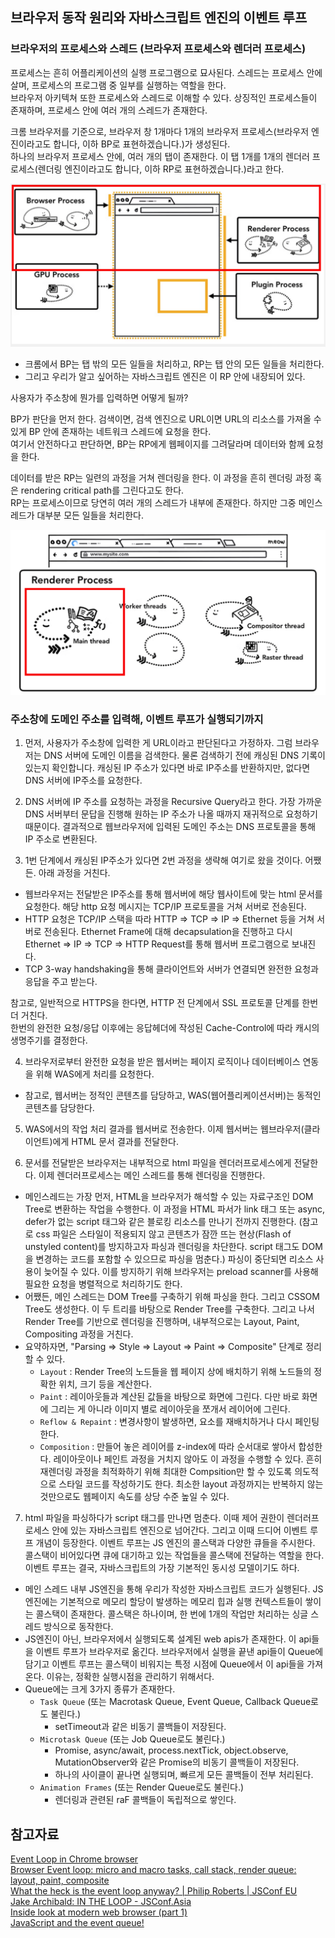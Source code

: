 ## 브라우저 동작 원리와 자바스크립트 엔진의 이벤트 루프

### 브라우저의 프로세스와 스레드 (브라우저 프로세스와 렌더러 프로세스)

프로세스는 흔히 어플리케이션의 실행 프로그램으로 묘사된다. 스레드는 프로세스 안에 살며, 프로세스의 프로그램 중 일부를 실행하는 역할을 한다.<br>
브라우저 아키텍쳐 또한 프로세스와 스레드로 이해할 수 있다. 상징적인 프로세스들이 존재하며, 프로세스 안에 여러 개의 스레드가 존재한다.

크롬 브라우저를 기준으로, 브라우저 창 1개마다 1개의 브라우저 프로세스(브라우저 엔진이라고도 합니다, 이하 BP로 표현하겠습니다.)가 생성된다.<br>
하나의 브라우저 프로세스 안에, 여러 개의 탭이 존재한다. 이 탭 1개를 1개의 렌더러 프로세스(렌더링 엔진이라고도 합니다, 이하 RP로 표현하겠습니다.)라고 한다.

![alt text](image.png)

- 크롬에서 BP는 탭 밖의 모든 일들을 처리하고, RP는 탭 안의 모든 일들을 처리한다.
- 그리고 우리가 알고 싶어하는 자바스크립트 엔진은 이 RP 안에 내장되어 있다.

사용자가 주소창에 뭔가를 입력하면 어떻게 될까?

BP가 판단을 먼저 한다. 검색이면, 검색 엔진으로 URL이면 URL의 리소스를 가져올 수 있게 BP 안에 존재하는 네트워크 스레드에 요청을 한다.<br>여기서 안전하다고 판단하면, BP는 RP에게 웹페이지를 그려달라며 데이터와 함께 요청을 한다.

데이터를 받은 RP는 일련의 과정을 거쳐 렌더링을 한다. 이 과정을 흔히 렌더링 과정 혹은 rendering critical path를 그린다고도 한다.<br>
RP는 프로세스이므로 당연히 여러 개의 스레드가 내부에 존재한다. 하지만 그중 메인스레드가 대부분 모든 일들을 처리한다.

![alt text](image-1.png)

### 주소창에 도메인 주소를 입력해, 이벤트 루프가 실행되기까지

1. 먼저, 사용자가 주소창에 입력한 게 URL이라고 판단된다고 가정하자. 그럼 브라우저는 DNS 서버에 도메인 이름을 검색한다. 물론 검색하기 전에 캐싱된 DNS 기록이 있는지 확인합니다. 캐싱된 IP 주소가 있다면 바로 IP주소를 반환하지만, 없다면 DNS 서버에 IP주소를 요청한다.

2. DNS 서버에 IP 주소를 요청하는 과정을 Recursive Query라고 한다. 가장 가까운 DNS 서버부터 문답을 진행해 원하는 IP 주소가 나올 때까지 재귀적으로 요청하기 때문이다. 결과적으로 웹브라우저에 입력된 도메인 주소는 DNS 프로토콜을 통해 IP 주소로 변환된다.

3. 1번 단계에서 캐싱된 IP주소가 있다면 2번 과정을 생략해 여기로 왔을 것이다. 어쨌든. 아래 과정을 거친다.

- 웹브라우저는 전달받은 IP주소를 통해 웹서버에 해당 웹사이트에 맞는 html 문서를 요청한다. 해당 http 요청 메시지는 TCP/IP 프로토콜을 거쳐 서버로 전송된다.
- HTTP 요청은 TCP/IP 스택을 따라 HTTP => TCP => IP => Ethernet 등을 거쳐 서버로 전송된다. Ethernet Frame에 대해 decapsulation을 진행하고 다시 Ethernet => IP => TCP => HTTP Request를 통해 웹서버 프로그램으로 보내진다.
- TCP 3-way handshaking을 통해 클라이언트와 서버가 연결되면 완전한 요청과 응답을 주고 받는다.

참고로, 일반적으로 HTTPS을 한다면, HTTP 전 단계에서 SSL 프로토콜 단계를 한번 더 거친다.<br>
한번의 완전한 요청/응답 이후에는 응답헤더에 작성된 Cache-Control에 따라 캐시의 생명주기를 결정한다.

4. 브라우저로부터 완전한 요청을 받은 웹서버는 페이지 로직이나 데이터베이스 연동을 위해 WAS에게 처리를 요청한다.

- 참고로, 웹서버는 정적인 콘텐츠를 담당하고, WAS(웹어플리케이션서버)는 동적인 콘텐츠를 담당한다.

5. WAS에서의 작업 처리 결과를 웹서버로 전송한다. 이제 웹서버는 웹브라우저(클라이언트)에게 HTML 문서 결과를 전달한다.

6. 문서를 전달받은 브라우저는 내부적으로 html 파일을 렌더러프로세스에게 전달한다. 이제 렌더러프로세스는 메인 스레드를 통해 렌더링을 진행한다.

- 메인스레드는 가장 먼저, HTML을 브라우저가 해석할 수 있는 자료구조인 DOM Tree로 변환하는 작업을 수행한다. 이 과정을 HTML 파서가 link 태그 또는 async, defer가 없는 script 태그와 같은 블로킹 리소스를 만나기 전까지 진행한다. (참고로 css 파일은 스타일이 적용되지 않고 콘텐츠가 잠깐 뜨는 현상(Flash of unstyled content)를 방지하고자 파싱과 렌더링을 차단한다. script 태그도 DOM을 변경하는 코드를 포함할 수 있으므로 파싱을 멈춘다.) 파싱이 중단되면 리소스 사용이 늦어질 수 있다. 이를 방지하기 위해 브라우저는 preload scanner를 사용해 필요한 요청을 병렬적으로 처리하기도 한다.
- 어쨌든, 메인 스레드는 DOM Tree를 구축하기 위해 파싱을 한다. 그리고 CSSOM Tree도 생성한다. 이 두 트리를 바탕으로 Render Tree를 구축한다. 그리고 나서 Render Tree를 기반으로 렌더링을 진행하며, 내부적으로는 Layout, Paint, Compositing 과정을 거친다.
- 요약하자면, "Parsing => Style => Layout => Paint => Composite" 단계로 정리할 수 있다.
  - `Layout` : Render Tree의 노드들을 웹 페이지 상에 배치하기 위해 노드들의 정확한 위치, 크기 등을 계산한다.
  - `Paint` : 레이아웃들과 계산된 값들을 바탕으로 화면에 그린다. 다만 바로 화면에 그리는 게 아니라 이미지 별로 레이아웃을 쪼개서 레이어에 그린다.
  - `Reflow & Repaint` : 변경사항이 발생하면, 요소를 재배치하거나 다시 페인팅한다.
  - `Composition` : 만들어 놓은 레이어를 z-index에 따라 순서대로 쌓아서 합성한다. 레이아웃이나 페인트 과정을 거치지 않아도 이 과정을 수행할 수 있다. 흔히 재렌더링 과정을 최적화하기 위해 최대한 Compsition만 할 수 있도록 의도적으로 스타일 코드를 작성하기도 한다. 최소한 layout 과정까지는 반복하지 않는 것만으로도 웹페이지 속도를 상당 수준 높일 수 있다.

7. html 파일을 파싱하다가 script 태그를 만나면 멈춘다. 이때 제어 권한이 렌더러프로세스 안에 있는 자바스크립트 엔진으로 넘어간다. 그리고 이때 드디어 이벤트 루프 개념이 등장한다. 이벤트 루프는 JS 엔진의 콜스택과 다양한 큐들을 주시한다. 콜스택이 비어있다면 큐에 대기하고 있는 작업들을 콜스택에 전달하는 역할을 한다. 이벤트 루프는 결국, 자바스크립트의 가장 기본적인 동시성 모델이기도 하다.

- 메인 스레드 내부 JS엔진을 통해 우리가 작성한 자바스크립트 코드가 실행된다. JS 엔진에는 기본적으로 메모리 할당이 발생하는 메모리 힙과 실행 컨텍스트들이 쌓이는 콜스택이 존재한다. 콜스택은 하나이며, 한 번에 1개의 작업만 처리하는 싱글 스레드 방식으로 동작한다.
- JS엔진이 아닌, 브라우저에서 실행되도록 설계된 web apis가 존재한다. 이 api들을 이벤트 루프가 브라우저로 옮긴다. 브라우저에서 실행을 끝낸 api들이 Queue에 담기고 이벤트 루프는 콜스택이 비워지는 특정 시점에 Queue에서 이 api들을 가져온다. 이유는, 정확한 실행시점을 관리하기 위해서다.
- Queue에는 크게 3가지 종류가 존재한다.
  - `Task Queue` (또는 Macrotask Queue, Event Queue, Callback Queue로도 불린다.)
    - setTimeout과 같은 비동기 콜백들이 저장된다.
  - `Microtask Queue` (또는 Job Queue로도 불린다.)
    - Promise, async/await, process.nextTick, object.observe, MutationObserver와 같은 Promise의 비동기 콜백들이 저장된다.
    - 하나의 사이클이 끝나면 실행되며, 빠르게 모든 콜백들이 전부 처리된다.
  - `Animation Frames` (또는 Render Queue로도 불린다.)
    - 렌더링과 관련된 raF 콜백들이 독립적으로 쌓인다.

## 참고자료

[Event Loop in Chrome browser](https://serhiikoziy.medium.com/event-loop-in-chrome-browser-72bd6c8db033)<br>
[Browser Event loop: micro and macro tasks, call stack, render queue: layout, paint, composite](https://blog.xnim.me/event-loop-and-render-queue)<br>
[What the heck is the event loop anyway? | Philip Roberts | JSConf EU](https://www.youtube.com/watch?v=8aGhZQkoFbQ)<br>
[Jake Archibald: IN THE LOOP - JSConf.Asia](https://www.youtube.com/watch?v=cCOL7MC4Pl0)<br>
[Inside look at modern web browser (part 1)](https://developer.chrome.com/blog/inside-browser-part1/)<br>
[JavaScript and the event queue!](https://dev.to/darken/javascript-and-the-event-loop-5dpb)<br>

